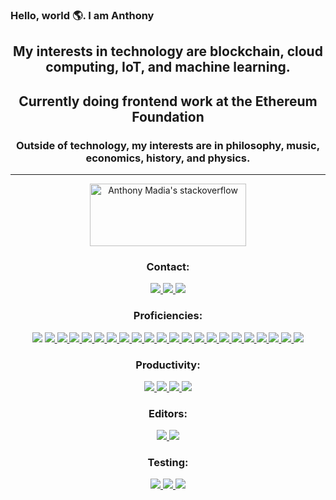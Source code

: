 ### Hello, world 🌎. I am Anthony

<div align= 'center'>
  <h2>My interests in technology are blockchain, cloud computing, IoT, and machine learning. </h2>
  <h2>Currently doing frontend work at the Ethereum Foundation</h2>
  
  <h3>Outside of technology, my interests are in philosophy, music, economics, history, and physics. </h2>
  
</div>

<hr>
<div align= 'center'>
<img src='https://github-readme-stats.vercel.app/api?username=anthonymadia&count_private=true' alt=""><a href="https://stackoverflow.com/users/17120512/aamcode"><img src="https://stackoverflow.com/users/flair/17120512.png" width="250" height="100" alt="Anthony Madia's stackoverflow" title="my profile"></a>
</div>

<div align='center'>
    <h3>Contact:</h3>
    <a href="https://www.linkedin.com/in/anthonymadia/"><img src="https://img.shields.io/badge/-LinkedIn-0077B5?style=flat-square&logo=LinkedIn&logoColor=white" />  </a>
    <a href="https://github.com/anthonymadia"><img src="https://img.shields.io/github/followers/manliestben?color=black&label=GitHub&logo=GitHub&logoColor=white&style=flat-square" />  </a>
    <a href="mailto: aamadia24@gmail.com"><img src="https://img.shields.io/badge/-Gmail-D14836?style=flat-square&logo=Gmail&logoColor=white" />  </a>
  </div>

<div align='center'>
      <h3>Proficiencies:</h3>
      <img src='https://img.shields.io/badge/Ethereum-3C3C3D?style=for-the-badge&logo=Ethereum&logoColor=white'>
      <a href="#"><img src="https://img.shields.io/badge/-HTML5-E34F26?style=flat-square&logo=html5&logoColor=white" />  </a>
      <a href="#"><img src="https://img.shields.io/badge/-CSS3-1572B6?style=flat-square&logo=css3" />  </a>
      <a href="#"><img src="https://img.shields.io/badge/Sass-CC6699?style=for-the-badge&logo=sass&logoColor=white" />  </a>
      <a href="#"><img src="https://img.shields.io/badge/TypeScript-007ACC?style=for-the-badge&logo=typescript&logoColor=white" />  </a>
      <a href="#"><img src="https://img.shields.io/badge/-JavaScript-F7DF1E?style=flat-square&logo=javascript&logoColor=black" />  </a>
      <a href="#"><img src="https://img.shields.io/badge/-React-61DAFB?style=flat-square&logo=React&logoColor=black" />  </a>
      <a href="#"><img src="https://img.shields.io/badge/-NodeJS-339933?style=flat-square&logo=Node.js&logoColor=white" />  </a>
      <a href="#"><img src="https://img.shields.io/badge/-Python3-3776AB?style=flat-square&logo=Python&logoColor=white" />  </a>
      <a href="#"><img src="https://img.shields.io/badge/-React_Router-CA4245?style=flat-square&for-the-badge&logo=react-router&logoColor=white" />  </a>
      <a href="#"><img src="https://img.shields.io/badge/-Express.js-404D59?style=flat-square&for-the-badge" />  </a>
      <a href="#"><img src="https://img.shields.io/badge/-Django-092E20?style=flat-square&logo=django" />  </a>
      <a href="#"><img src="https://img.shields.io/badge/-PostgreSQL-336791?style=flat-square&logo=postgresql" />  </a>
      <a href="#"><img src="https://img.shields.io/badge/-MongoDB-white?style=flat-square&logo=mongodb" />  </a>
      <a href="#"><img src="https://img.shields.io/badge/-Bootstrap-563D7C?style=flat-square&logo=bootstrap" />  </a>
      <a href="#"><img src="https://img.shields.io/badge/-Material_UI-0081CB?style=flat-square&logo=material-ui" />  </a>
      <a href="#"><img src="https://img.shields.io/badge/-Git-black?style=flat-square&logo=git" />  </a>
      <a href="#"><img src="https://img.shields.io/badge/-Postman-FF6C37?style=flat-square&logo=Postman&logoColor=white" />  </a>
      <a href="#"><img src="https://img.shields.io/badge/-Heroku-430098?style=flat-square&logo=heroku" />  </a>
      <a href="#"><img src="https://img.shields.io/badge/Netlify-00C7B7?style=for-the-badge&logo=netlify&logoColor=white" />  </a>
      <a href="#"><img src="https://img.shields.io/badge/-Markdown-000000?style=flat-square&logo=Markdown&logoColor=white" />  </a>
      <a href="#"><img src="https://img.shields.io/badge/-LeetCode-FFA116?style=for-the-badge&logo=LeetCode&logoColor=black" />  </a>
    </div>
<div align='center'>
  <h3>Productivity:</h3>
  <a href="#"><img src="https://img.shields.io/badge/Notion-%23000000.svg?style=flat-square&for-the-badge&logo=notion&logoColor=white" />  </a>
  <a href="#"><img src="https://img.shields.io/badge/-Trello-0079BF?style=flat-square&logo=Trello&logoColor=white" />  </a>
  <a href="#"><img src="https://img.shields.io/badge/-Slack-4A154B?style=flat-square&logo=slack" />  </a>
  <a href="#"><img src="https://img.shields.io/badge/-Zoom-2D8CFF?style=flat-square&logo=zoom&logoColor=white" />  </a>
</div>
    
    
<div align='center'>
  <h3>Editors:</h3>
   
  <a href="#"><img src="https://img.shields.io/badge/NeoVim-%2357A143.svg?&style=for-the-badge&logo=neovim&logoColor=white" />  </a>
  <a href="#"><img src="https://img.shields.io/badge/Visual%20Studio%20Code-0078d7.svg?style=for-the-badge&logo=visual-studio-code&logoColor=white" />  </a>
</div>    

<div align="center">
  <h3>Testing:</h3>
  <a href="#"><img src="https://img.shields.io/badge/-cypress-%23E5E5E5?style=for-the-badge&logo=cypress&logoColor=058a5e" />  </a>
  <a href="#"><img src="https://img.shields.io/badge/-jest-%23C21325?style=for-the-badge&logo=jest&logoColor=white" />  </a>
  <a href="#"><img src="https://img.shields.io/badge/-TestingLibrary-%23E33332?style=for-the-badge&logo=testing-library&logoColor=white" />  </a>
</div>
</div>
